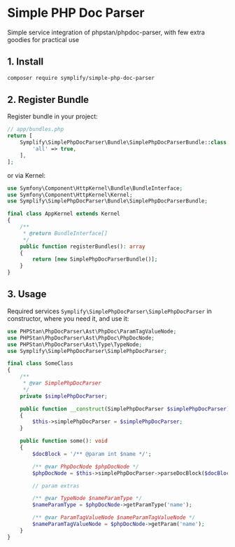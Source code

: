 # Simple PHP Doc Parser

Simple service integration of phpstan/phpdoc-parser, with few extra goodies for practical use

## 1. Install

```bash
composer require symplify/simple-php-doc-parser
```

## 2. Register Bundle

Register bundle in your project:

```php
// app/bundles.php
return [
    Symplify\SimplePhpDocParser\Bundle\SimplePhpDocParserBundle::class => [
        'all' => true,
    ],
];
```

or via Kernel:

```php
use Symfony\Component\HttpKernel\Bundle\BundleInterface;
use Symfony\Component\HttpKernel\Kernel;
use Symplify\SimplePhpDocParser\Bundle\SimplePhpDocParserBundle;

final class AppKernel extends Kernel
{
    /**
     * @return BundleInterface[]
     */
    public function registerBundles(): array
    {
        return [new SimplePhpDocParserBundle()];
    }
}
```

## 3. Usage

Required services `Symplify\SimplePhpDocParser\SimplePhpDocParser` in constructor, where you need it, and use it:

```php
use PHPStan\PhpDocParser\Ast\PhpDoc\ParamTagValueNode;
use PHPStan\PhpDocParser\Ast\PhpDoc\PhpDocNode;
use PHPStan\PhpDocParser\Ast\Type\TypeNode;
use Symplify\SimplePhpDocParser\SimplePhpDocParser;

final class SomeClass
{
    /**
     * @var SimplePhpDocParser
     */
    private $simplePhpDocParser;

    public function __construct(SimplePhpDocParser $simplePhpDocParser)
    {
        $this->simplePhpDocParser = $simplePhpDocParser;
    }

    public function some(): void
    {
        $docBlock = '/** @param int $name */';

        /** @var PhpDocNode $phpDocNode */
        $phpDocNode = $this->simplePhpDocParser->parseDocBlock($docBlock);

        // param extras

        /** @var TypeNode $nameParamType */
        $nameParamType = $phpDocNode->getParamType('name');

        /** @var ParamTagValueNode $nameParamTagValueNode */
        $nameParamTagValueNode = $phpDocNode->getParam('name');
    }
}
```
